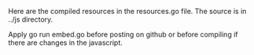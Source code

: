 Here are the compiled resources in the resources.go file. The source is in ../js directory.

Apply go run embed.go before posting on github or before compiling if there are changes in the javascript.
